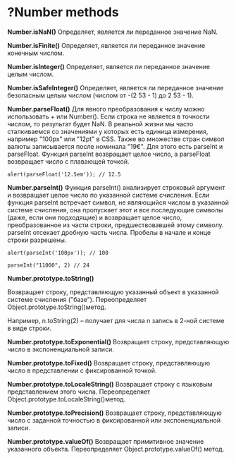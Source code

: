 # ?Number methods

__Number.isNaN()__
Определяет, является ли переданное значение NaN.

__Number.isFinite()__
Определяет, является ли переданное значение конечным числом.

__Number.isInteger()__
Определяет, является ли переданное значение целым числом.

__Number.isSafeInteger()__
Определяет, является ли переданное значение безопасным целым числом (числом от -(2 53 - 1) до 2 53 - 1).

__Number.parseFloat()__
Для явного преобразования к числу можно использовать + или Number(). Если строка не является в точности числом, то результат будет NaN. В реальной жизни мы часто сталкиваемся со значениями у которых есть единица измерения, например "100px" или "12pt" в CSS. Также во множестве стран символ валюты записывается после номинала "19€".  Для этого есть parseInt и parseFloat. Функция parseInt возвращает целое число, а parseFloat возвращает число с плавающей точкой.

```alert(parseFloat('12.5em')); // 12.5```

__Number.parseInt()__
Функция parseInt() анализирует строковый аргумент и возвращает целое число по указанной системе счисления. 
Если функция parseInt встречает символ, не являющийся числом в указанной системе счисления, она пропускает этот и все последующие символы (даже, если они подходящие) и возвращает целое число, преобразованное из части строки, предшествовавшей этому символу. parseInt отсекает дробную часть числа. Пробелы в начале и конце строки разрешены.

```alert(parseInt('100px')); // 100```

```parseInt("11000", 2) // 24```

__Number.prototype.toString()__

Возвращает строку, представляющую указанный объект в указанной системе счисления ("базе"). Переопределяет Object.prototype.toString()метод.

Например, n.toString(2) – получает для числа n запись в 2-ной системе в виде строки.

__Number.prototype.toExponential()__
Возвращает строку, представляющую число в экспоненциальной записи.

__Number.prototype.toFixed()__
Возвращает строку, представляющую число в представлении с фиксированной точкой.

__Number.prototype.toLocaleString()__
Возвращает строку с языковым представлением этого числа. Переопределяет Object.prototype.toLocaleString()метод.

__Number.prototype.toPrecision()__
Возвращает строку, представляющую число с заданной точностью в фиксированной или экспоненциальной записи.

__Number.prototype.valueOf()__
Возвращает примитивное значение указанного объекта. Переопределяет Object.prototype.valueOf() метод.
